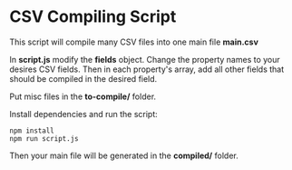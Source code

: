 # CSV Compiling Script

This script will compile many CSV files into one main file **main.csv**

In **script.js** modify the **fields** object. Change the property names to your desires CSV fields. Then in each property's array, add all other fields that should be compiled in the desired field.

Put misc files in the **to-compile/** folder.

Install dependencies and run the script:
```
npm install
npm run script.js
```
Then your main file will be generated in the **compiled/** folder.
